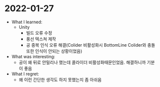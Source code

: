 # 2022-01-27

- What I learned: 
  - Unity
    - 빌드 오류 수정
    - 풍선 텍스쳐 제작
    - 공 중복 인식 오류 해결(Colider 비활성화시 BottomLine Colider와 충돌 또한 인식이 안되는 상황이었음)
- What was interesting: 
  - 공이 왜 뒤로 안밀리나 했는데 콜라이더 비활성화때문인었음. 해결하니까 기분이 좋음
- What I regret: 
  - 왜 이런 간단한 생각도 하지 못했는지 좀 아쉬움